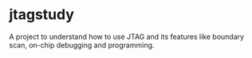 # jtagstudy
A project to understand how to use JTAG and its features like boundary scan, on-chip debugging and programming.
